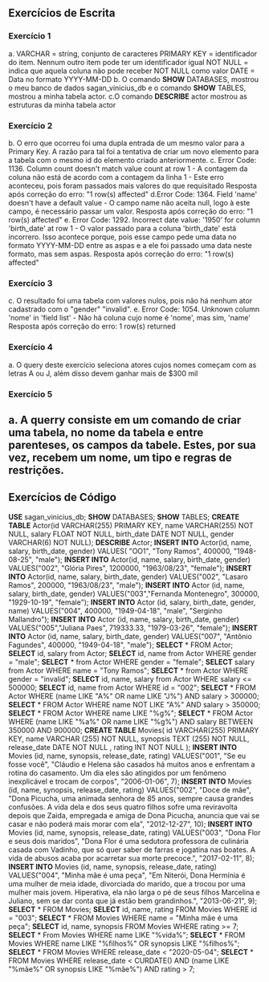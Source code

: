 ## Exercícios de Escrita
### Exercício 1
a. VARCHAR = string, conjunto de caracteres
PRIMARY KEY = identificador do item. Nennum outro item pode ter um identificador igual
NOT NULL = indica que aquela coluna não pode receber NOT NULL como valor
DATE = Data no formato YYYY-MM-DD
b. O comando **SHOW** DATABASES, mostrou o meu banco de dados sagan_vinicius_db e o comando **SHOW** TABLES, mostrou a minha tabela actor.
c.O comando **DESCRIBE** actor mostrou as estruturas da minha tabela actor
### Exercício 2
b. O erro que ocorreu foi uma dupla entrada de um mesmo valor para a Primary Key. A razão para tal foi a tentativa de criar um novo elemento para a tabela com o mesmo id do elemento criado anteriormente.
c. Error Code: 1136. Column count doesn't match value count at row 1 - A contagem da coluna não está de acordo com a contagem da linha 1 -  Este erro aconteceu, pois foram passados mais valores do que requisitado
Resposta após correção do erro: "1 row(s) affected"
d.Error Code: 1364. Field 'name' doesn't have a default value - O campo name não aceita null, logo à este campo, é necessário passar um valor.
Resposta após correção do erro: "1 row(s) affected"
e. Error Code: 1292. Incorrect date value: '1950' for column 'birth_date' at row 1 - O valor passado para a coluna 'birth_date' está incorrero. Isso acontece porque, pois esse campo pede uma data no formato YYYY-MM-DD entre as aspas e a ele foi passado uma data neste formato, mas sem aspas.
Resposta após correção do erro: "1 row(s) affected"
### Exercício 3
c. O resultado foi uma tabela com valores nulos, pois não há nenhum ator cadastrado com o "gender" "invalid".
e. Error Code: 1054. Unknown column 'nome' in 'field list' - Não há coluna cujo nome é 'nome', mas sim, 'name'
Resposta após correção do erro: 1 row(s) returned
### Exercício 4
a. O query deste exercício seleciona atores cujos nomes começam com as letras A ou J, além disso devem ganhar mais de $300 mil
### Exercício 5
a. A querry consiste em um comando de criar uma tabela, no nome da tabela e entre parenteses, os campos da tabele. Estes, por sua vez, recebem um nome, um tipo e regras de restrições.
---
## Exercícios de Código
**USE** sagan_vinicius_db;
**SHOW** DATABASES;
**SHOW** TABLES;
**CREATE TABLE** Actor(id VARCHAR(255) PRIMARY KEY, name VARCHAR(255) NOT NULL,
salary FLOAT NOT NULL, birth_date DATE NOT NULL, gender VARCHAR(6) NOT NULL);
**DESCRIBE** Actor;
**INSERT INTO** Actor(id, name, salary, birth_date, gender)
VALUES( "OO1", "Tony Ramos", 400000, "1948-08-25", "male");
**INSERT INTO** Actor(id, name, salary, birth_date, gender)
VALUES("002", "Glória Pires", 1200000, "1963/08/23", "female");
**INSERT INTO** Actor(id, name, salary, birth_date, gender)
VALUES("002", "Lasaro Ramos", 200000, "1963/08/23", "male");
**INSERT INTO** Actor (id, name, salary, birth_date, gender)
VALUES("003","Fernanda Montenegro", 300000, "1929-10-19", "female");
**INSERT INTO** Actor (id, salary, birth_date, gender, name)
VALUES("004", 400000, "1949-04-18", "male", "Serginho Mallandro");
**INSERT INTO** Actor (id, name, salary, birth_date, gender)
VALUES("005","Juliana Paes", 719333.33, "1979-03-26", "female");
**INSERT INTO** Actor (id, name, salary, birth_date, gender)
VALUES("007", "Antônio Fagundes", 400000, "1949-04-18", "male");
**SELECT** * FROM Actor;
**SELECT** id, salary from Actor; 
**SELECT** id, name from Actor WHERE gender = "male";
**SELECT** * from Actor WHERE gender = "female";
**SELECT** salary from Actor WHERE name = "Tony Ramos";
**SELECT** * from Actor WHERE gender = "invalid";
**SELECT** id, name, salary from Actor WHERE salary <= 500000;
**SELECT** id, name from Actor WHERE id = "002";
**SELECT** * FROM Actor
WHERE (name LIKE "A%" OR name LIKE "J%") AND salary > 300000;
**SELECT** * FROM Actor
WHERE name NOT LIKE "A%" AND salary > 350000;
**SELECT** * FROM Actor
WHERE name LIKE "%g%";
**SELECT** * FROM Actor
WHERE (name LIKE "%a%" OR name LIKE "%g%") 
AND salary BETWEEN 350000 AND 900000;
**CREATE TABLE** Movies(
    id VARCHAR(255) PRIMARY KEY,
    name VARCHAR (255) NOT NULL,
    synopsis TEXT (255) NOT NULL,
    release_date DATE NOT NULL ,
    rating INT NOT NULL
);
**INSERT INTO** Movies (id, name, synopsis, release_date, rating)
VALUES("001", "Se eu fosse você", "Cláudio e Helena são casados há muitos 
anos e enfrentam a rotina do casamento. Um dia eles são atingidos por 
um fenômeno inexplicável e trocam de corpos", "2006-01-06", 7);
**INSERT INTO** Movies (id, name, synopsis, release_date, rating)
VALUES("002", "Doce de mãe", "Dona Picucha, uma animada senhora de 85 anos,
 sempre causa grandes confusões. A vida dela e dos seus quatro filhos 
 sofre uma reviravolta depois que Zaida, empregada e amiga de
 Dona Picucha, anuncia que vai se casar e não poderá mais morar com ela",
 "2012-12-27", 10);
 **INSERT INTO** Movies (id, name, synopsis, release_date, rating)
VALUES("003", "Dona Flor e seus dois maridos", "Dona Flor é uma sedutora
 professora de culinária casada com Vadinho, que só quer saber de farras
 e jogatina nas boates. A vida de abusos acaba por acarretar sua morte 
 precoce.",
 "2017-02-11", 8);
**INSERT INTO** Movies (id, name, synopsis, release_date, rating)
VALUES("004", "Minha mãe é uma peça", "Em Niterói, Dona Hermínia é uma
 mulher de meia idade, divorciada do marido, que a trocou por uma mulher
 mais jovem. Hiperativa, ela não larga o pé de seus filhos Marcelina
 e Juliano, sem se dar conta que já estão bem grandinhos.",
 "2013-06-21", 9);
**SELECT** * FROM Movies;
**SELECT** id, name, rating FROM Movies WHERE id = "003";
**SELECT** * FROM Movies WHERE name = "Minha mãe é uma peça";
**SELECT** id, name, synopsis FROM Movies WHERE rating >= 7;
**SELECT** * From Movies WHERE name LIKE "%vida%";
**SELECT** * FROM Movies WHERE name LIKE "%filhos%" OR synopsis LIKE
"%filhos%";
**SELECT** * FROM Movies WHERE release_date < "2020-05-04";
**SELECT** * FROM Movies WHERE release_date < CURDATE()
AND (name LIKE "%mãe%" OR synopsis LIKE "%mãe%")
AND rating > 7;